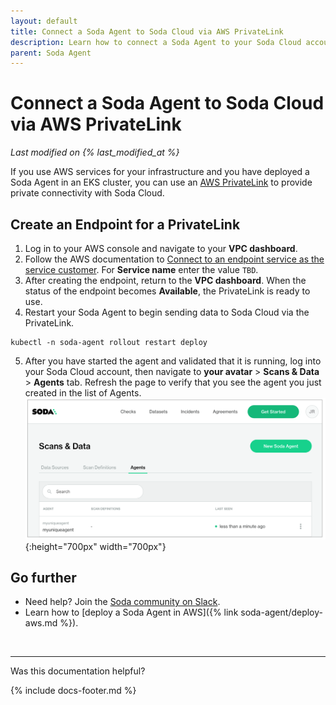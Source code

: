 ```yaml
---
layout: default
title: Connect a Soda Agent to Soda Cloud via AWS PrivateLink
description: Learn how to connect a Soda Agent to your Soda Cloud account via AWS PrivateLink, as an alternative to using API keys.
parent: Soda Agent
---
```


# Connect a Soda Agent to Soda Cloud via AWS PrivateLink
*Last modified on {% last_modified_at %}*

If you use AWS services for your infrastructure and you have deployed a Soda Agent in an EKS cluster, you can use an <a href="https://aws.amazon.com/privatelink/" target="_blank">AWS PrivateLink</a> to provide private connectivity with Soda Cloud. <br />


## Create an Endpoint for a PrivateLink

1. Log in to your AWS console and navigate to your **VPC dashboard**.  
2. Follow the AWS documentation to <a href="https://docs.aws.amazon.com/vpc/latest/privatelink/create-endpoint-service.html" target="_blank">Connect to an endpoint service as the service customer</a>. For **Service name** enter the value `TBD`.
3. After creating the endpoint, return to the **VPC dashboard**. When the status of the endpoint becomes **Available**, the PrivateLink is ready to use. 
4. Restart your Soda Agent to begin sending data to Soda Cloud via the PrivateLink.
```shell
kubectl -n soda-agent rollout restart deploy
```
5. After you have started the agent and validated that it is running, log into your Soda Cloud account, then navigate to **your avatar** > **Scans & Data** > **Agents** tab. Refresh the page to verify that you see the agent you just created in the list of Agents. 
![agent-deployed](/assets/images/agent-deployed.png){:height="700px" width="700px"}


## Go further

* Need help? Join the <a href="https://community.soda.io/slack" target="_blank"> Soda community on Slack</a>.
* Learn how to [deploy a Soda Agent in AWS]({% link soda-agent/deploy-aws.md %}).
<br />

---

Was this documentation helpful?

<!-- LikeBtn.com BEGIN -->
<span class="likebtn-wrapper" data-theme="tick" data-i18n_like="Yes" data-ef_voting="grow" data-show_dislike_label="true" data-counter_zero_show="true" data-i18n_dislike="No"></span>
<script>(function(d,e,s){if(d.getElementById("likebtn_wjs"))return;a=d.createElement(e);m=d.getElementsByTagName(e)[0];a.async=1;a.id="likebtn_wjs";a.src=s;m.parentNode.insertBefore(a, m)})(document,"script","//w.likebtn.com/js/w/widget.js");</script>
<!-- LikeBtn.com END -->

{% include docs-footer.md %}